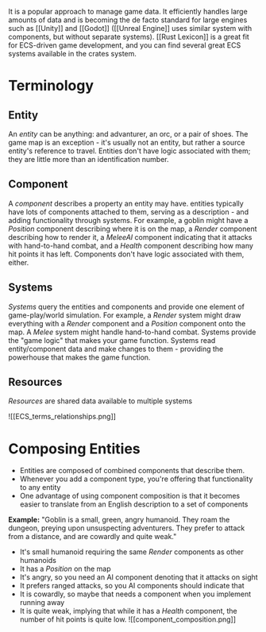 It is a popular approach to manage game data. It efficiently handles large amounts of data and is becoming the de facto standard for large engines such as [[Unity]] and [[Godot]] ([[Unreal Engine]] uses similar system with components, but without separate systems). [[Rust Lexicon]] is a great fit for ECS-driven game development, and you can find several great ECS systems available in the crates system.

# Terminology

## Entity
An *entity* can be anything: and advanturer, an orc, or a pair of shoes. The game map is an exception - it's usually not an entity, but rather a source entity's reference to travel. Entities don't have logic associated with them; they are little more than an identification number.
## Component
A *component* describes a property an entity may have. entities typically have lots of components attached to them, serving as a description - and adding functionality through systems. For example, a goblin might have a *Position* component describing where it is on the map, a *Render* component describing how to render it, a *MeleeAI* component indicating that it attacks with hand-to-hand combat, and a *Health* component describing how many hit points it has left. Components don't have logic associated with them, either.
## Systems
*Systems* query the entities and components and provide one element of game-play/world simulation. For example, a *Render* system might draw everything with a *Render* component and a *Position* component onto the map. A *Melee* system might handle hand-to-hand combat. Systems provide the "game logic" that makes your game function. Systems read entity/component data and make changes to them - providing the powerhouse that makes the game function.
## Resources
*Resources* are shared data available to multiple systems

![[ECS_terms_relationships.png]]
# Composing Entities
- Entities are composed of combined components that describe them. 
- Whenever you add a component type, you're offering that functionality to any entity
- One advantage of using component composition is that it becomes easier to translate from an English description to a set of components

**Example:**
"Goblin is a small, green, angry humanoid. They roam the dungeon, preying upon unsuspecting adventurers. They prefer to attack from a distance, and are cowardly and quite weak."

- It's small humanoid requiring the same *Render* components as other humanoids
- It has a *Position* on the map
- It's angry, so you need an AI component denoting that it attacks on sight
- It prefers ranged attacks, so you AI components should indicate that
- It is cowardly, so maybe that needs a component when you implement running away
- It is quite weak, implying that while it has a *Health* component, the number of hit points is quite low.
![[component_composition.png]]